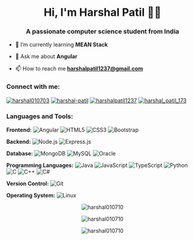 <h1 align="center">Hi, I'm Harshal Patil 👨‍💻 </h1>
<h3 align="center">A passionate computer science student from India</h3>

- 🌱 I’m currently learning **MEAN Stack**

- 💬 Ask me about **Angular**

- 📫 How to reach me **harshalpatil1237@gmail.com**

<h3 align="left">Connect with me:</h3>
<p align="left">
  <a href="https://twitter.com/HARSHAL010703" target="blank"><img align="center" src="https://img.shields.io/twitter/follow/HARSHAL010703?style=social&logo=twitter" alt="harshal010703" /></a>
  <a href="https://linkedin.com/in/harshal-patil" target="blank"><img align="center" src="https://img.shields.io/badge/-harshal--patil-blue?style=flat-square&logo=linkedin&logoColor=white" alt="harshal-patil" /></a>
  <a href="https://www.hackerrank.com/harshalpatil1237" target="blank"><img align="center" src="https://img.shields.io/badge/-harshalpatil1237-2EC866?style=flat-square&logo=hackerrank&logoColor=white" alt="harshalpatil1237" /></a>
  <a href="https://www.leetcode.com/harshal_patil_173" target="blank"><img align="center" src="https://img.shields.io/badge/-harshal__patil__173-FFA116?style=flat-square&logo=leetcode&logoColor=white" alt="harshal_patil_173" /></a>
</p>

<h3 align="left">Languages and Tools:</h3>
<p align="left">
  <strong>Frontend:</strong>
  <img src="https://img.shields.io/badge/-Angular-DD0031?style=flat-square&logo=angular&logoColor=white" alt="Angular"/>
  <img src="https://img.shields.io/badge/-HTML5-E34F26?style=flat-square&logo=html5&logoColor=white" alt="HTML5"/>
  <img src="https://img.shields.io/badge/-CSS3-1572B6?style=flat-square&logo=css3&logoColor=white" alt="CSS3"/>
  <img src="https://img.shields.io/badge/-Bootstrap-563D7C?style=flat-square&logo=bootstrap&logoColor=white" alt="Bootstrap"/>
  
  <strong>Backend:</strong>
  <img src="https://img.shields.io/badge/-Node.js-339933?style=flat-square&logo=node.js&logoColor=white" alt="Node.js"/>
  <img src="https://img.shields.io/badge/-Express.js-000000?style=flat-square&logo=express&logoColor=white" alt="Express.js"/>
  
  <strong>Database:</strong>
  <img src="https://img.shields.io/badge/-MongoDB-47A248?style=flat-square&logo=mongodb&logoColor=white" alt="MongoDB"/>
  <img src="https://img.shields.io/badge/-MySQL-4479A1?style=flat-square&logo=mysql&logoColor=white" alt="MySQL"/>
  <img src="https://img.shields.io/badge/-Oracle-F80000?style=flat-square&logo=oracle&logoColor=white" alt="Oracle"/>
  
  <strong>Programming Languages:</strong>
  <img src="https://img.shields.io/badge/-Java-007396?style=flat-square&logo=java&logoColor=white" alt="Java"/>
  <img src="https://img.shields.io/badge/-JavaScript-F7DF1E?style=flat-square&logo=javascript&logoColor=white" alt="JavaScript"/>
  <img src="https://img.shields.io/badge/-TypeScript-3178C6?style=flat-square&logo=typescript&logoColor=white" alt="TypeScript"/>
  <img src="https://img.shields.io/badge/-Python-3776AB?style=flat-square&logo=python&logoColor=white" alt="Python"/>
  <img src="https://img.shields.io/badge/-C-00599C?style=flat-square&logo=c&logoColor=white" alt="C"/>
  <img src="https://img.shields.io/badge/-C++-00599C?style=flat-square&logo=cplusplus&logoColor=white" alt="C++"/>
  <img src="https://img.shields.io/badge/-C%23-239120?style=flat-square&logo=csharp&logoColor=white" alt="C#"/>
  
  <strong>Version Control:</strong>
  <img src="https://img.shields.io/badge/-Git-F05032?style=flat-square&logo=git&logoColor=white" alt="Git"/>
  
  <strong>Operating System:</strong>
  <img src="https://img.shields.io/badge/-Linux-FCC624?style=flat-square&logo=linux&logoColor=white" alt="Linux"/>
</p>

<p align="center">
  <img src="https://github-readme-stats.vercel.app/api/top-langs?username=harshal010710&show_icons=true&locale=en&layout=compact&theme=dark" alt="harshal010710" />
</p>

<p align="center">
  <img src="https://github-readme-stats.vercel.app/api?username=harshal010710&show_icons=true&locale=en&theme=dark" alt="harshal010710" />
</p>

<p align="center">
  <img src="https://github-readme-streak-stats.herokuapp.com/?user=harshal010710&theme=dark" alt="harshal010710" />
</p>
